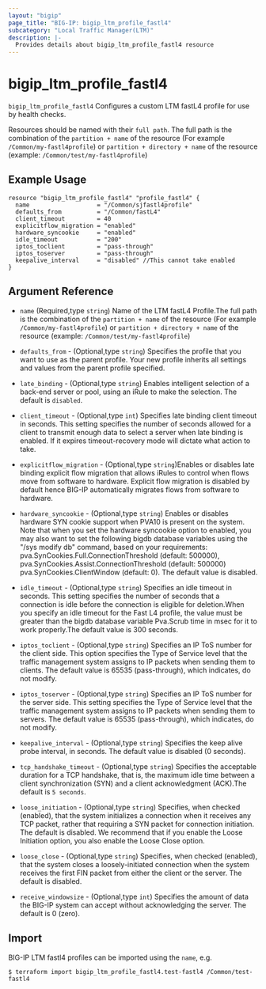 ```yaml
---
layout: "bigip"
page_title: "BIG-IP: bigip_ltm_profile_fastl4"
subcategory: "Local Traffic Manager(LTM)"
description: |-
  Provides details about bigip_ltm_profile_fastl4 resource
---
```


# bigip\_ltm\_profile_fastl4

`bigip_ltm_profile_fastl4` Configures a custom LTM fastL4 profile for use by health checks.

Resources should be named with their `full path`. The full path is the combination of the `partition + name` of the resource (For example `/Common/my-fastl4profile`) or  `partition + directory + name` of the resource  (example: `/Common/test/my-fastl4profile`)

## Example Usage


```hcl
resource "bigip_ltm_profile_fastl4" "profile_fastl4" {
  name                   = "/Common/sjfastl4profile"
  defaults_from          = "/Common/fastL4"
  client_timeout         = 40
  explicitflow_migration = "enabled"
  hardware_syncookie     = "enabled"
  idle_timeout           = "200"
  iptos_toclient         = "pass-through"
  iptos_toserver         = "pass-through"
  keepalive_interval     = "disabled" //This cannot take enabled
}

```      

## Argument Reference

* `name` (Required,type `string`) Name of the LTM fastL4 Profile.The full path is the combination of the `partition + name` of the resource (For example `/Common/my-fastl4profile`) or  `partition + directory + name` of the resource  (example: `/Common/test/my-fastl4profile`)

* `defaults_from` - (Optional,type `string`) Specifies the profile that you want to use as the parent profile. Your new profile inherits all settings and values from the parent profile specified.

* `late_binding` - (Optional,type `string`) Enables intelligent selection of a back-end server or pool, using an iRule to make the selection. The default is `disabled`.

* `client_timeout` - (Optional,type `int`) Specifies late binding client timeout in seconds. This setting specifies the number of seconds allowed for a client to transmit enough data to select a server when late binding is enabled. If it expires timeout-recovery mode will dictate what action to take.

* `explicitflow_migration` - (Optional,type `string`)Enables or disables late binding explicit flow migration that allows iRules to control when flows move from software to hardware. Explicit flow migration is disabled by default hence BIG-IP automatically migrates flows from software to hardware.

* `hardware_syncookie` - (Optional,type `string`) Enables or disables hardware SYN cookie support when PVA10 is present on the system. Note that when you set the hardware syncookie option to enabled, you may also want to set the following bigdb database variables using the "/sys modify db" command, based on your requirements: pva.SynCookies.Full.ConnectionThreshold (default: 500000), pva.SynCookies.Assist.ConnectionThreshold (default: 500000) pva.SynCookies.ClientWindow (default: 0). The default value is disabled.

* `idle_timeout` - (Optional,type `string`) Specifies an idle timeout in seconds. This setting specifies the number of seconds that a connection is idle before the connection is eligible for deletion.When you specify an idle timeout for the Fast L4 profile, the value must be greater than the bigdb database variable Pva.Scrub time in msec for it to work properly.The default value is 300 seconds.

* `iptos_toclient` - (Optional,type `string`) Specifies an IP ToS number for the client side. This option specifies the Type of Service level that the traffic management system assigns to IP packets when sending them to clients. The default value is 65535 (pass-through), which indicates, do not modify.

* `iptos_toserver`  - (Optional,type `string`) Specifies an IP ToS number for the server side. This setting specifies the Type of Service level that the traffic management system assigns to IP packets when sending them to servers. The default value is 65535 (pass-through), which indicates, do not modify.

* `keepalive_interval` - (Optional,type `string`) Specifies the keep alive probe interval, in seconds. The default value is disabled (0 seconds).

* `tcp_handshake_timeout` - (Optional,type `string`) Specifies the acceptable duration for a TCP handshake, that is, the maximum idle time between a client synchronization (SYN) and a client acknowledgment (ACK).The default is `5 seconds`.

* `loose_initiation` - (Optional,type `string`) Specifies, when checked (enabled), that the system initializes a connection when it receives any TCP packet, rather that requiring a SYN packet for connection initiation. The default is disabled. We recommend that if you enable the Loose Initiation option, you also enable the Loose Close option.

* `loose_close` - (Optional,type `string`) Specifies, when checked (enabled), that the system closes a loosely-initiated connection when the system receives the first FIN packet from either the client or the server. The default is disabled.

* `receive_windowsize` - (Optional,type `int`) Specifies the amount of data the BIG-IP system can accept without acknowledging the server. The default is 0 (zero).

## Import

BIG-IP LTM fastl4 profiles can be imported using the `name`, e.g.

```
$ terraform import bigip_ltm_profile_fastl4.test-fastl4 /Common/test-fastl4
```
